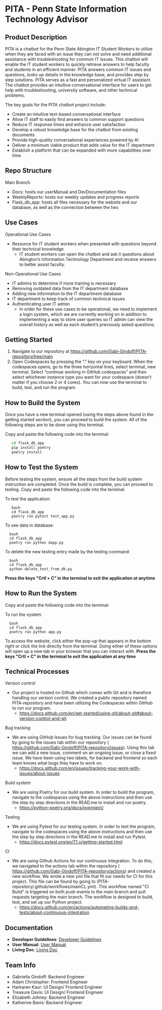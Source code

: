 #  PITA - Penn State Information Technology Advisor


## Product Description
PITA is a chatbot for the Penn State Abington IT Student Workers to utilize when they are faced with an issue they can not solve and need additional assistance with troubleshooting for common IT issues. This chatbot will enable the IT student workers to quickly retrieve answers to help faculty and students in an efficient manner. PITA answers common IT issues and questions, looks up details in the knowledge base, and provides step by step solutions. PITA serves as a fast and personalized virtual IT assistant. The chatbot provides an intuitive conversational interface for users to get help with troubleshooting, university software, and other technical problems.

The key goals for the PITA chatbot project include:
- Create an intuitive text-based conversational interface
- Allow IT staff to easily find answers to common support questions
- Reduce IT response times and enhance user satisfaction
- Develop a robust knowledge base for the chatbot from existing documents
- Provide high-quality conversational experiences powered by AI
- Deliver a minimum viable product that adds value for the IT department
- Establish a platform that can be expanded with more capabilities over time



## Repo Structure
Main Branch 
- Docs: hosts our userManual and DevDocumentation files
- WeeklyReports: hosts our weekly updates and progress reports
- Flask_db_app: hosts all files necessary for the website and our database, as well as the connection between the two



## Use Cases
Operational Use Cases
- Resource for IT student workers when presented with questions beyond their technical knowledge
  - IT student workers can open the chatbot and ask it questions about Abington’s Information Technology Department and receive answers to better assist faculty.

Non-Operational Use Cases
- IT admins to determine if more training is necessary
- Removing outdated data from the IT department database
- Adding new information to the IT department database
- IT department to keep track of common technical issues
- Authenticating user IT admin
  - In order for these use cases to be operational, we need to implement a login system, which we are currently working on in addition to implementing a way to store user queries so IT admin can view the overall history as well as each student’s previously asked questions.  




## Getting Started
1. Navigate to our repository at https://github.com/Gabi-Gindoff/PITA-repository/tree/main
2. Open Codespaces by pressing the “.” key on your keyboard. When the codespaces opens, go to the three horizontal lines, select terminal, new terminal. Select “continue working in GitHub codespaces” and then select whichever instance type you want for your codespace (doesn’t matter if you choose 2 or 4 cores). You can now use the terminal to build, test, and run the program.   


## How to Build the System
Once you have a new terminal opened (using the steps above found in the getting started section), you can proceed to build the system. All of the following steps are to be done using this terminal.  

Copy and paste the following code into the terminal:
```bash
   cd flask_db_app
   pip install poetry
   poetry install
```

## How to Test the System
Before testing the system, ensure all the steps from the build system instruction are completed. Once the build is complete, you can proceed to testing. 
Copy and paste the following code into the terminal:

To test the application:
```
   bash
   cd flask_db_app
   poetry run pytest test_app.py
```
To see data in database:
```
  bash
  cd flask_db_app
  poetry run python dapp.py
```
To delete the new testing entry made by the testing command:
```
  bash
  cd flask_db_app
  python delete_test_from_db.py
```

**Press the keys "Crtl + C" in the terminal to exit the application at anytime**


## How to Run the System
Copy and paste the following code into the terminal:

To run the system:
```
  bash
  cd flask_db_app
  poetry run python app.py
```
To access the website, click either the pop-up that appears in the bottom right or click the link directly from the terminal.
Doing either of these options will open up a new tab in your browser that you can interact with.
**Press the keys "Crtl + C" in the terminal to exit the application at any time**



## Technical Processes

Version control
- Our project is hosted on Github which comes with Git and is therefore handling our version control. We created a public repository named PITA-repository and have been utilizing the Codespaces within GitHub to run our program. 
  - https://docs.github.com/en/get-started/using-git/about-git#about-version-control-and-git 

Bug tracking
- We are using GitHub Issues for bug tracking. Our issues can be found by going to the issues tab within our repository ( https://github.com/Gabi-Gindoff/PITA-repository/issues). Using this tab we can add a new issue, comment on an ongoing issue, or close a fixed issue. We have been using two labels, for backend and frontend so each team knows what bugs they have to work on. 
  - https://docs.github.com/en/issues/tracking-your-work-with-issues/about-issues 

Build system
- We are using Poetry for our build system. In order to build the program, navigate to the codespaces using the above instructions and then use the step by step directions in the READ.me to install and run poetry. 
  - https://python-poetry.org/docs/pyproject/ 

Testing
- We are using Pytest for our testing system. In order to test the program, navigate to the codespaces using the above instructions and then use the step by step directions in the READ.me to install and run Pytest. 
  - https://docs.pytest.org/en/7.1.x/getting-started.html 

CI
- We are using Github Actions for our continuous integration. To do this, we navigated to the actions tab within the repository ( https://github.com/Gabi-Gindoff/PITA-repository/actions) and created a new workflow. We wrote a new yml file that fit our needs for CI for this project. This file can be found by going to (PITA-repository/.github/workflows/mainCL.yml). This workflow named "CI Build" is triggered on both push events to the main branch and pull requests targeting the main branch. The workflow is designed to build, test, and set up our Python project.
  - https://docs.github.com/en/actions/automating-builds-and-tests/about-continuous-integration 
 



## Documentation
- **Developer Guidelines**: [Developer Guidelines](https://github.com/Gabi-Gindoff/PITA-repository/blob/main/Docs/DeveloperGuidelines.md)
- **User Manual**: [User Manual](https://github.com/Gabi-Gindoff/PITA-repository/blob/main/Docs/UserManual.md)
- **Living Doc**: [Living Doc](https://github.com/Gabi-Gindoff/PITA-repository/blob/main/Docs/LivingDoc)





## Team Info
- Gabriella Gindoff: Backend Engineer
- Adam Christopher: Frontend Engineer
- Harkaren Kaur: UI Design/ Frontend Engineer
- Treasure Davis: UI Design/ Frontend Engineer
- Elizabeth Johney: Backend Engineer
- Katherine Banis: Backend Engineer

